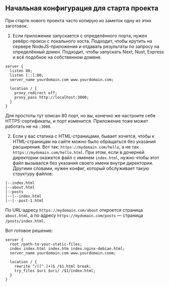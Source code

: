 ## Начальная конфигурация для старта проекта

При старте нового проекта часто копирую из заметок одну из этих заготовок.

1. Если приложение запускается с определённого порта, нужен ревёрс-прокси с локального хоста. Подходит, чтобы крутить на сервере NodeJS-приложения и отдавать результаты по запросу на определённый домен. Подходит, чтобы запускать Next, Nuxt, Express и всё подобное на собственном домене.

```nginxconf
server {
  listen 80;
  listen [::]:80;
  server_name yourdomain.com www.yourdomain.com;

  location / {
    proxy_redirect off;
    proxy_pass http://localhost:3000;
  }
}
```

Для простоты тут описан 80 порт, но вы, конечно же настроите себе HTTPS-сертификаты, и порт изменится. Приложение тоже может работать не на `:3000`.

2. Если у вас статика с HTML-страницами, бывает хочется, чтобы к HTML-страницам на сайте можно было обращаться без указания расширения. Вот так: `https://mydomain.com/hello`, а не так `https://mydomain.com/hello.html`. При этом, если в дочерней директории окажется файл с именем `index.html`, нужно чтобы этот файл вызывался без указания своего имени внутри директории. Другими словами, нужен конфиг, который обслуживает такую структуру файлов:

```
|--index.html
|--about.html
|--posts
|--|--index.html
|--|--post-1.html
```

По URL-адресу `https://mydomain.com/about` откроется страница `about.html`, а по адресу `https://mydomain.com/posts` — страница `/posts/index.html`.

Вот готовое решение:

```nginxconf
server {
  root /path-to-your-static-files;
  index index.html index.htm index.nginx-debian.html;
  server_name yourdomain.com www.yourdomain.coom;

  location / {
    rewrite ^/([^.]+)$ /$1.html break;
    try_files $uri $uri/ /$1/index.html;
  }
}
```
